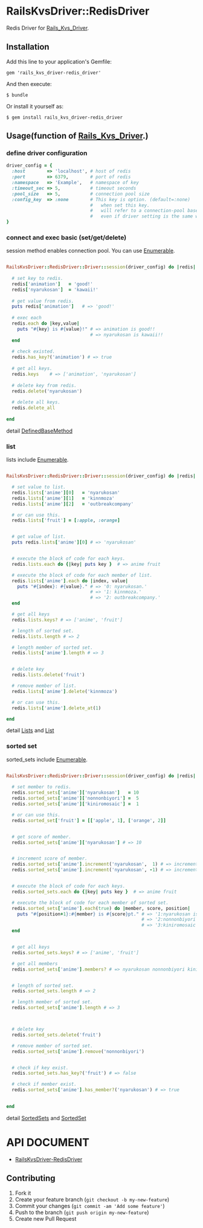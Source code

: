 # RailsKvsDriver::RedisDriver

Redis Driver for [Rails_Kvs_Driver](https://github.com/alfa-jpn/rails-kvs-driver).

## Installation

Add this line to your application's Gemfile:

    gem 'rails_kvs_driver-redis_driver'

And then execute:

    $ bundle

Or install it yourself as:

    $ gem install rails_kvs_driver-redis_driver

## Usage(function of [Rails_Kvs_Driver](https://github.com/alfa-jpn/rails-kvs-driver).)

### define driver configuration
``` ruby
driver_config = {
  :host        => 'localhost', # host of redis
  :port        => 6379,        # port of redis
  :namespace   => 'Example',   # namespace of key
  :timeout_sec => 5,           # timeout seconds
  :pool_size   => 5,           # connection pool size
  :config_key  => :none        # This key is option. (default=:none)
                               #   when set this key.
                               #   will refer to a connection-pool based on config_key,
                               #   even if driver setting is the same without this key.
}
```

### connect and exec basic (set/get/delete)
session method enables connection pool.
You can use [Enumerable](http://docs.ruby-lang.org/ja/1.9.3/class/Enumerable.html).

``` ruby

RailsKvsDriver::RedisDriver::Driver::session(driver_config) do |redis|
  
  # set key to redis.
  redis['animation']   = 'good!'
  redis['nyarukosan']  = 'kawaii!'
  
  # get value from redis.
  puts redis['animation']   # => 'good!'
  
  # exec each
  redis.each do |key,value|
    puts "#{key} is #{value}!" # => animation is good!!
                               # => nyarukosan is kawaii!!
  end
  
  # check existed.
  redis.has_key?('animation') # => true
  
  # get all keys.
  redis.keys    # => ['animation', 'nyarukosan']
  
  # delete key from redis.
  redis.delete('nyarukosan')
  
  # delete all keys.
  redis.delete_all
  
end
```

detail [DefinedBaseMethod](http://rubydoc.info/github/alfa-jpn/rails-kvs-driver/RailsKvsDriver/DefinedBaseMethod)

### list
lists include [Enumerable](http://docs.ruby-lang.org/ja/1.9.3/class/Enumerable.html).

``` ruby

RailsKvsDriver::RedisDriver::Driver::session(driver_config) do |redis|

  # set value to list.
  redis.lists['anime'][0]   = 'nyarukosan'
  redis.lists['anime'][1]   = 'kinnmoza'
  redis.lists['anime'][2]   = 'outbreakcompany'

  # or can use this.
  redis.lists['fruit'] = [:apple, :orange]


  # get value of list.
  puts redis.lists['anime'][0] # => 'nyarukosan'


  # execute the block of code for each keys.
  redis.lists.each do {|key| puts key }  # => anime fruit

  # execute the block of code for each member of list.
  redis.lists['anime'].each do |index, value|
    puts "#{index}: #{value}." # => '0: nyarukosan.'
                               # => '1: kinnmoza.'
                               # => '2: outbreakcompany.'
  end

  # get all keys
  redis.lists.keys? # => ['anime', 'fruit']

  # length of sorted set.
  redis.lists.length # => 2

  # length member of sorted set.
  redis.lists['anime'].length # => 3


  # delete key
  redis.lists.delete('fruit')

  # remove member of list.
  redis.lists['anime'].delete('kinnmoza')

  # or can use this.
  redis.lists['anime'].delete_at(1)

end
```

detail [Lists](http://rubydoc.info/github/alfa-jpn/rails-kvs-driver/RailsKvsDriver/Lists/Lists)
and [List](http://rubydoc.info/github/alfa-jpn/rails-kvs-driver/RailsKvsDriver/Lists/List)


### sorted set
sorted_sets include [Enumerable](http://docs.ruby-lang.org/ja/1.9.3/class/Enumerable.html).

``` ruby

RailsKvsDriver::RedisDriver::Driver::session(driver_config) do |redis|
  
  # set member to redis.
  redis.sorted_sets['anime']['nyarukosan']   = 10
  redis.sorted_sets['anime']['nonnonbiyori'] =  5
  redis.sorted_sets['anime']['kiniromosaic'] =  1

  # or can use this.
  redis.sorted_set['fruit'] = [['apple', 1], ['orange', 2]]


  # get score of member.
  redis.sorted_sets['anime']['nyarukosan'] # => 10


  # increment score of member.
  redis.sorted_sets['anime'].increment('nyarukosan',  1) # => increment nyarukosan score 10 -> 11
  redis.sorted_sets['anime'].increment('nyarukosan', -1) # => increment nyarukosan score 11 -> 10


  # execute the block of code for each keys.
  redis.sorted_sets.each do {|key| puts key }  # => anime fruit

  # execute the block of code for each member of sorted set.
  redis.sorted_sets['anime'].each(true) do |member, score, position|
    puts "#{position+1}:#{member} is #{score}pt." # => '1:nyarukosan is 10pt.'
                                                  # => '2:nonnonbiyori is 5pt.'
                                                  # => '3:kiniromosaic is 1pt.'
  end


  # get all keys
  redis.sorted_sets.keys? # => ['anime', 'fruit']

  # get all members
  redis.sorted_sets['anime'].members? # => nyarukosan nonnonbiyori kiniromosaic


  # length of sorted set.
  redis.sorted_sets.length # => 2

  # length member of sorted set.
  redis.sorted_sets['anime'].length # => 3



  # delete key
  redis.sorted_sets.delete('fruit')

  # remove member of sorted set.
  redis.sorted_sets['anime'].remove('nonnonbiyori')


  # check if key exist.
  redis.sorted_sets.has_key?('fruit') # => false

  # check if member exist.
  redis.sorted_sets['anime'].has_member?('nyarukosan') # => true

 
end
```

detail [SortedSets](http://rubydoc.info/github/alfa-jpn/rails-kvs-driver/RailsKvsDriver/SortedSets/SortedSets)
and [SortedSet](http://rubydoc.info/github/alfa-jpn/rails-kvs-driver/RailsKvsDriver/SortedSets/SortedSet)

# API DOCUMENT

* [RailsKvsDriver-RedisDriver](http://rubydoc.info/github/alfa-jpn/rails_kvs_driver-redis_driver/master/frames)


## Contributing

1. Fork it
2. Create your feature branch (`git checkout -b my-new-feature`)
3. Commit your changes (`git commit -am 'Add some feature'`)
4. Push to the branch (`git push origin my-new-feature`)
5. Create new Pull Request
